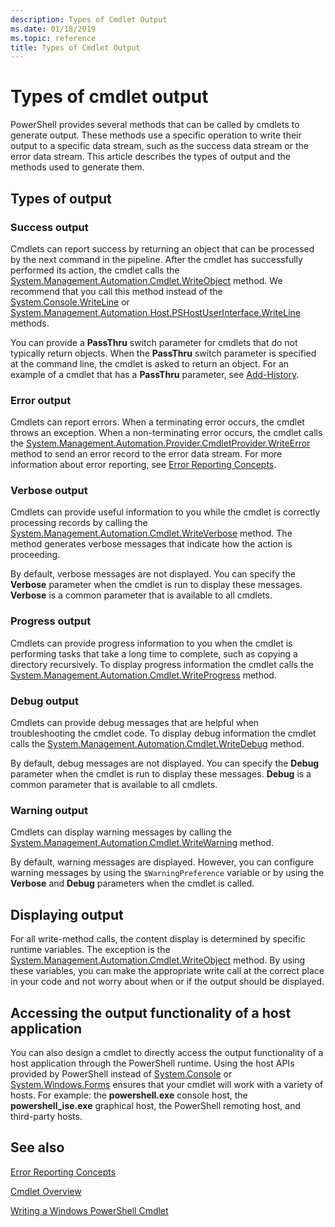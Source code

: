 ```yaml
---
description: Types of Cmdlet Output
ms.date: 01/18/2019
ms.topic: reference
title: Types of Cmdlet Output
---
```


# Types of cmdlet output

PowerShell provides several methods that can be called by cmdlets to generate output. These methods
use a specific operation to write their output to a specific data stream, such as the success data
stream or the error data stream. This article describes the types of output and the methods used to
generate them.

## Types of output

### Success output

Cmdlets can report success by returning an object that can be processed by the next command in the
pipeline. After the cmdlet has successfully performed its action, the cmdlet calls the
[System.Management.Automation.Cmdlet.WriteObject](/dotnet/api/System.Management.Automation.Cmdlet.WriteObject)
method. We recommend that you call this method instead of the
[System.Console.WriteLine](/dotnet/api/System.Console.WriteLine) or
[System.Management.Automation.Host.PSHostUserInterface.WriteLine](/dotnet/api/System.Management.Automation.Host.PSHostUserInterface.WriteLine)
methods.

You can provide a **PassThru** switch parameter for cmdlets that do not typically return objects.
When the **PassThru** switch parameter is specified at the command line, the cmdlet is asked to
return an object. For an example of a cmdlet that has a **PassThru** parameter, see
[Add-History](/powershell/module/Microsoft.PowerShell.Core/Add-History).

### Error output

Cmdlets can report errors. When a terminating error occurs, the cmdlet throws an exception. When a
non-terminating error occurs, the cmdlet calls the
[System.Management.Automation.Provider.CmdletProvider.WriteError](/dotnet/api/System.Management.Automation.Provider.CmdletProvider.WriteError)
method to send an error record to the error data stream. For more information about error
reporting, see [Error Reporting Concepts](./error-reporting-concepts.md).

### Verbose output

Cmdlets can provide useful information to you while the cmdlet is correctly processing records by
calling the
[System.Management.Automation.Cmdlet.WriteVerbose](/dotnet/api/System.Management.Automation.Cmdlet.WriteVerbose)
method. The method generates verbose messages that indicate how the action is proceeding.

By default, verbose messages are not displayed. You can specify the **Verbose** parameter when the
cmdlet is run to display these messages. **Verbose** is a common parameter that is available to all
cmdlets.

### Progress output

Cmdlets can provide progress information to you when the cmdlet is performing tasks that take a
long time to complete, such as copying a directory recursively. To display progress information the
cmdlet calls the
[System.Management.Automation.Cmdlet.WriteProgress](/dotnet/api/System.Management.Automation.Cmdlet.WriteProgress)
method.

### Debug output

Cmdlets can provide debug messages that are helpful when troubleshooting the cmdlet code. To
display debug information the cmdlet calls the
[System.Management.Automation.Cmdlet.WriteDebug](/dotnet/api/System.Management.Automation.Cmdlet.WriteDebug)
method.

By default, debug messages are not displayed. You can specify the **Debug** parameter when the
cmdlet is run to display these messages. **Debug** is a common parameter that is available to all
cmdlets.

### Warning output

Cmdlets can display warning messages by calling the
[System.Management.Automation.Cmdlet.WriteWarning](/dotnet/api/System.Management.Automation.Cmdlet.WriteWarning)
method.

By default, warning messages are displayed. However, you can configure warning messages by using
the `$WarningPreference` variable or by using the **Verbose** and **Debug** parameters when the
cmdlet is called.

## Displaying output

For all write-method calls, the content display is determined by specific runtime variables. The
exception is the
[System.Management.Automation.Cmdlet.WriteObject](/dotnet/api/System.Management.Automation.Cmdlet.WriteObject)
method. By using these variables, you can make the appropriate write call at the correct place in
your code and not worry about when or if the output should be displayed.

## Accessing the output functionality of a host application

You can also design a cmdlet to directly access the output functionality of a host application
through the PowerShell runtime. Using the host APIs provided by PowerShell instead of
[System.Console](/dotnet/api/System.Console) or
[System.Windows.Forms](/dotnet/api/System.Windows.Forms) ensures that your cmdlet will work with a
variety of hosts. For example: the **powershell.exe** console host, the **powershell_ise.exe**
graphical host, the PowerShell remoting host, and third-party hosts.

## See also

[Error Reporting Concepts](./error-reporting-concepts.md)

[Cmdlet Overview](./cmdlet-overview.md)

[Writing a Windows PowerShell Cmdlet](./writing-a-windows-powershell-cmdlet.md)
